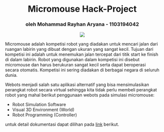 <h1 align="center">Micromouse Hack-Project</h1>
<h3 align="center"> oleh Mohammad Rayhan Aryana - 1103194042</h3>

<p align="center">
  <img src="https://micromouseonline.com/wp-content/uploads/2017/11/IMG_3793-480x320.jpg" />
</p>

Micromouse adalah kompetisi robot yang diadakan untuk mencari jalan dari ruangan labirin yang dibuat dengan ukuran yang sangat kecil. Tujuan dari kompetisi ini adalah untuk menemukan jalan tercepat dari titik start ke finish di dalam labirin. Robot yang digunakan dalam kompetisi ini disebut micromouse dan harus berukuran sangat kecil serta dapat beroperasi secara otomatis. Kompetisi ini sering diadakan di berbagai negara di seluruh dunia.

Webots menjadi salah satu aplikasi alternatif yang bisa mensimulasikan perangkat robot secara virtual sehingga kita tidak perlu membeli perangkat robot yang mahal berikut penggunaan webots pada simulasi micromouse:

- Robot Simulation Software 
- Visual 3D Environment (World) 
- Robot Programming (Controller)

untuk detail dokumentasi dapat dilihan pada [link](https://github.com/mrayhanaryana/UAS_robotik/blob/main/hack-project/Micromouse-doc-mohammadRayhanA-1103194042.pdf) berikut.
